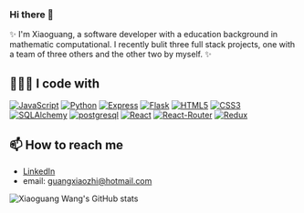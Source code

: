 ### Hi there 👋
✨ I'm Xiaoguang, a software developer with a education background in mathematic computational. I recently bulit three full stack projects, one with a team of three others and the other two by myself.  ✨

## 👩🏻‍💻 I code with
[![JavaScript](https://img.shields.io/badge/JavaScript-F7DF1E?style=for-the-badge&logo=javascript&logoColor=black)](https://www.javascript.com/)
[![Python](https://img.shields.io/badge/Python-3776AB?style=for-the-badge&logo=python&logoColor=white)](https://www.python.org/)
[![Express](https://img.shields.io/badge/Express.js-404D59?style=for-the-badge)](https://expressjs.com/)
[![Flask](https://img.shields.io/badge/Flask-000000?style=for-the-badge&logo=flask&logoColor=white)](https://flask.palletsprojects.com/en/2.2.x/)
[![HTML5](https://img.shields.io/badge/HTML5-E34F26?style=for-the-badge&logo=html5&logoColor=white)](https://html.com/)
[![CSS3](https://img.shields.io/badge/CSS3-1572B6?style=for-the-badge&logo=css3&logoColor=white)](https://www.w3.org/Style/CSS/Overview.en.html)
[![SQLAlchemy](https://img.shields.io/badge/SQLAlchemy-CA4245?style=for-the-badge)](https://www.sqlalchemy.org/)
[![postgresql](https://img.shields.io/badge/PostgreSQL-316192?style=for-the-badge&logo=postgresql&logoColor=white)](https://www.postgresql.org/)
[![React](https://img.shields.io/badge/React-20232A?style=for-the-badge&logo=react&logoColor=61DAFB)](https://react.dev/)
[![React-Router](https://img.shields.io/badge/React_Router-CA4245?style=for-the-badge&logo=react-router&logoColor=white)](https://reactrouter.com/en/main)
[![Redux](https://img.shields.io/badge/Redux-593D88?style=for-the-badge&logo=redux&logoColor=white)](https://redux.js.org/)


## 📫 How to reach me
* [LinkedIn](https://www.linkedin.com/in/xiaoguang-wang-096128265/)
* email: guangxiaozhi@hotmail.com


![Xiaoguang Wang's GitHub stats](https://github-readme-stats.vercel.app/api?username=guangxiaozhi&show_icons=true&bg_color=00000000)

<!-- [![Top Langs](https://github-readme-stats.vercel.app/api/top-langs/?username=guangxiaozhi)](https://github.com/guangxiaozhi/github-readme-stats) -->
<!--
**guangxiaozhi/guangxiaozhi** is a ✨ _special_ ✨ repository because its `README.md` (this file) appears on your GitHub profile.

Here are some ideas to get you started:

- 🔭 I’m currently working on ...
- 🌱 I’m currently learning ...
- 👯 I’m looking to collaborate on ...
- 🤔 I’m looking for help with ...
- 💬 Ask me about ...
- 📫 How to reach me: ...
- 😄 Pronouns: ...
- ⚡ Fun fact: ...
-->
